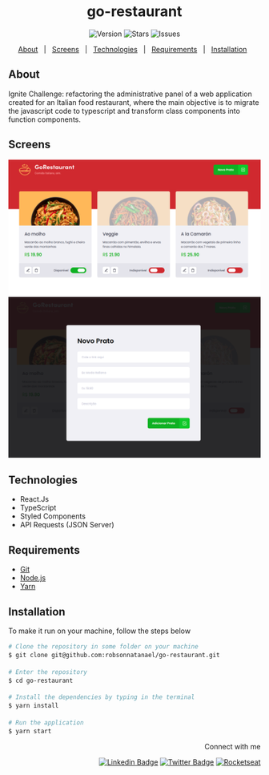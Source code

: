 <h1 align="center"> 
	go-restaurant
</h1>

<div aling="center" id="top">

  <p align="center">  
    <img alt="Version" src="https://img.shields.io/github/v/tag/robsonnatanael/go-restaurant">
    <img alt="Stars" src="https://img.shields.io/github/stars/robsonnatanael/go-restaurant">    
    <img alt="Issues" src="https://img.shields.io/github/issues/robsonnatanael/go-restaurant?logoColor=1DA1F2">  
  </p>

  <p align="center">
    <a href="#about">About</a> &#xa0; | &#xa0;
    <a href="#screens">Screens</a> &#xa0; | &#xa0;
    <a href="#technologies">Technologies</a> &#xa0; | &#xa0;
    <a href="#requirements">Requirements</a> &#xa0; | &#xa0;
    <a href="#installation">Installation</a> &#xa0;
  </p>
</div>

## About

Ignite Challenge: refactoring the administrative panel of a web application created for an Italian food restaurant, where the main objective is to migrate the javascript code to typescript and transform class components into function components.

## Screens

<img alt="go-restaurante dashboard" src=".github/images/dashboard.png">
<img alt="go-restaurante modal" src=".github/images/modal-component.png">

## Technologies

- React.Js
- TypeScript
- Styled Components
- API Requests (JSON Server)

## Requirements

- [Git](https://git-scm.com/)
- [Node.js](https://nodejs.org/en/)
- [Yarn](https://yarnpkg.com/)

## Installation

To make it run on your machine, follow the steps below

```bash
# Clone the repository in some folder on your machine
$ git clone git@github.com:robsonnatanael/go-restaurant.git

# Enter the repository
$ cd go-restaurant

# Install the dependencies by typing in the terminal
$ yarn install

# Run the application
$ yarn start
```

<div align="right">
Connect with me

[![Linkedin Badge](https://img.shields.io/badge/-Robson%20Natanael-blue?style=flat-square&logo=Linkedin&logoColor=white&link=https://www.linkedin.com/in/robsonnatanael)](https://www.linkedin.com/in/robsonnatanael)
[![Twitter Badge](https://img.shields.io/badge/-@robsonnatanael-1ca0f1?style=flat-square&labelColor=1ca0f1&logo=twitter&logoColor=white&link=https://twitter.com/robsonnatanael)](https://twitter.com/robsonnatanael)
[![Rocketseat](https://img.shields.io/badge/-Rocketseat%20Profile-8358e1?style=flat-square&labelColor=8358e1&logoColor=white&link=https://app.rocketseat.com.br/me/robsonnatanael)](https://app.rocketseat.com.br/me/robsonnatanael)

</div>
